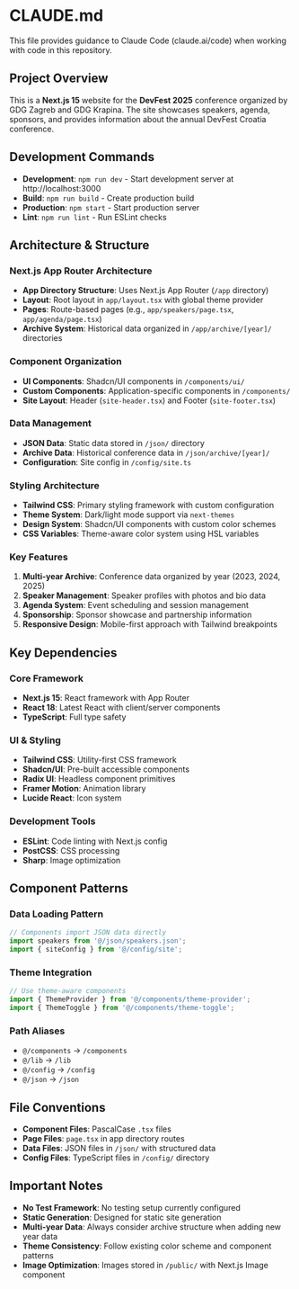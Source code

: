 # CLAUDE.md

This file provides guidance to Claude Code (claude.ai/code) when working with code in this repository.

## Project Overview

This is a **Next.js 15** website for the **DevFest 2025** conference organized by GDG Zagreb and GDG Krapina. The site showcases speakers, agenda, sponsors, and provides information about the annual DevFest Croatia conference.

## Development Commands

- **Development**: `npm run dev` - Start development server at http://localhost:3000
- **Build**: `npm run build` - Create production build
- **Production**: `npm start` - Start production server  
- **Lint**: `npm run lint` - Run ESLint checks

## Architecture & Structure

### Next.js App Router Architecture
- **App Directory Structure**: Uses Next.js App Router (`/app` directory)
- **Layout**: Root layout in `app/layout.tsx` with global theme provider
- **Pages**: Route-based pages (e.g., `app/speakers/page.tsx`, `app/agenda/page.tsx`)
- **Archive System**: Historical data organized in `/app/archive/[year]/` directories

### Component Organization
- **UI Components**: Shadcn/UI components in `/components/ui/`
- **Custom Components**: Application-specific components in `/components/`
- **Site Layout**: Header (`site-header.tsx`) and Footer (`site-footer.tsx`)

### Data Management
- **JSON Data**: Static data stored in `/json/` directory
- **Archive Data**: Historical conference data in `/json/archive/[year]/`
- **Configuration**: Site config in `/config/site.ts`

### Styling Architecture
- **Tailwind CSS**: Primary styling framework with custom configuration
- **Theme System**: Dark/light mode support via `next-themes`
- **Design System**: Shadcn/UI components with custom color schemes
- **CSS Variables**: Theme-aware color system using HSL variables

### Key Features
1. **Multi-year Archive**: Conference data organized by year (2023, 2024, 2025)
2. **Speaker Management**: Speaker profiles with photos and bio data
3. **Agenda System**: Event scheduling and session management  
4. **Sponsorship**: Sponsor showcase and partnership information
5. **Responsive Design**: Mobile-first approach with Tailwind breakpoints

## Key Dependencies

### Core Framework
- **Next.js 15**: React framework with App Router
- **React 18**: Latest React with client/server components
- **TypeScript**: Full type safety

### UI & Styling  
- **Tailwind CSS**: Utility-first CSS framework
- **Shadcn/UI**: Pre-built accessible components
- **Radix UI**: Headless component primitives
- **Framer Motion**: Animation library
- **Lucide React**: Icon system

### Development Tools
- **ESLint**: Code linting with Next.js config
- **PostCSS**: CSS processing
- **Sharp**: Image optimization

## Component Patterns

### Data Loading Pattern
```typescript
// Components import JSON data directly
import speakers from '@/json/speakers.json';
import { siteConfig } from '@/config/site';
```

### Theme Integration
```typescript
// Use theme-aware components
import { ThemeProvider } from '@/components/theme-provider';
import { ThemeToggle } from '@/components/theme-toggle';
```

### Path Aliases
- `@/components` → `/components`
- `@/lib` → `/lib`  
- `@/config` → `/config`
- `@/json` → `/json`

## File Conventions

- **Component Files**: PascalCase `.tsx` files
- **Page Files**: `page.tsx` in app directory routes
- **Data Files**: JSON files in `/json/` with structured data
- **Config Files**: TypeScript files in `/config/` directory

## Important Notes

- **No Test Framework**: No testing setup currently configured
- **Static Generation**: Designed for static site generation
- **Multi-year Data**: Always consider archive structure when adding new year data
- **Theme Consistency**: Follow existing color scheme and component patterns
- **Image Optimization**: Images stored in `/public/` with Next.js Image component